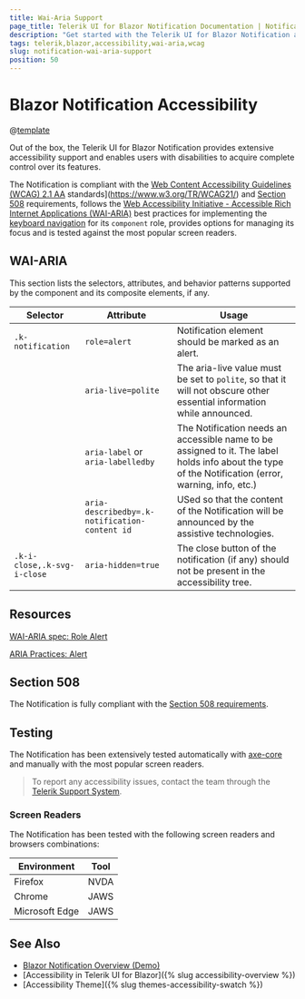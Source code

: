```yaml
---
title: Wai-Aria Support
page_title: Telerik UI for Blazor Notification Documentation | Notification  Accessibility
description: "Get started with the Telerik UI for Blazor Notification and learn about its accessibility support for WAI-ARIA, Section 508, and WCAG 2.1."
tags: telerik,blazor,accessibility,wai-aria,wcag
slug: notification-wai-aria-support 
position: 50 
---
```


# Blazor Notification Accessibility

@[template](/_contentTemplates/common/parameters-table-styles.md#table-layout)



Out of the box, the Telerik UI for Blazor Notification provides extensive accessibility support and enables users with disabilities to acquire complete control over its features.


The Notification is compliant with the [Web Content Accessibility Guidelines (WCAG) 2.1  AA](https://www.w3.org/TR/WCAG21/) standards](https://www.w3.org/TR/WCAG21/) and [Section 508](http://www.section508.gov/) requirements, follows the [Web Accessibility Initiative - Accessible Rich Internet Applications (WAI-ARIA)](https://www.w3.org/WAI/ARIA/apg/) best practices for implementing the [keyboard navigation](#keyboard-navigation) for its `component` role, provides options for managing its focus and is tested against the most popular screen readers.

## WAI-ARIA


This section lists the selectors, attributes, and behavior patterns supported by the component and its composite elements, if any.

| Selector | Attribute | Usage |
| -------- | --------- | ----- |
| `.k-notification` | `role=alert` | Notification element should be marked as an alert. |
|  | `aria-live=polite` | The aria-live value must be set to `polite`, so that it will not obscure other essential information while announced. |
|  | `aria-label` or `aria-labelledby` | The Notification needs an accessible name to be assigned to it. The label holds info about the type of the Notification (error, warning, info, etc.) |
|  | `aria-describedby=.k-notification-content id` | USed so that the content of the Notification will be announced by the assistive technologies. |
| `.k-i-close,.k-svg-i-close` | `aria-hidden=true` | The close button of the notification (if any) should not be present in the accessibility tree. |

## Resources

[WAI-ARIA spec: Role Alert](https://www.w3.org/TR/wai-aria-1.2/#alert)

[ARIA Practices: Alert](https://www.w3.org/WAI/ARIA/apg/patterns/alert/)

## Section 508


The Notification is fully compliant with the [Section 508 requirements](http://www.section508.gov/).

## Testing


The Notification has been extensively tested automatically with [axe-core](https://github.com/dequelabs/axe-core) and manually with the most popular screen readers.

> To report any accessibility issues, contact the team through the [Telerik Support System](https://www.telerik.com/account/support-center).

### Screen Readers


The Notification has been tested with the following screen readers and browsers combinations:

| Environment | Tool |
| ----------- | ---- |
| Firefox | NVDA |
| Chrome | JAWS |
| Microsoft Edge | JAWS |



## See Also

* [Blazor Notification Overview (Demo)](https://demos.telerik.com/blazor-ui/notification/overview)
* [Accessibility in Telerik UI for Blazor]({% slug accessibility-overview %})
* [Accessibility Theme]({% slug themes-accessibility-swatch %})